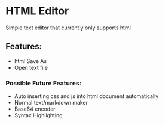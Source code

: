 # HTML Editor
Simple text editor that currently only supports html
## Features:
- html Save As
- Open text file
### Possible Future Features:
- Auto inserting css and js into html document automatically
- Normal text/markdown maker
- Base64 encoder
- Syntax Highlighting
